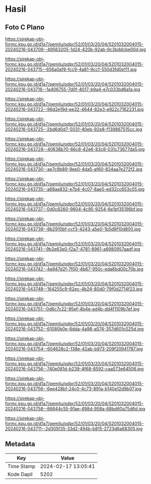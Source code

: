 # Hasil

## Foto C Plano

https://sirekap-obj-formc.kpu.go.id/d1a7/pemilu/pdpr/52/01/03/20/04/5201032004015-20240216-043709--49563205-1d24-420b-92ab-9c3bddcbe00d.jpg

https://sirekap-obj-formc.kpu.go.id/d1a7/pemilu/pdpr/52/01/03/20/04/5201032004015-20240216-043715--656a0af9-fcc9-4a81-9cc1-550d3fd0e111.jpg

https://sirekap-obj-formc.kpu.go.id/d1a7/pemilu/pdpr/52/01/03/20/04/5201032004015-20240216-043716--1a406755-7d0f-4017-b9a4-e7c033bd6a1a.jpg

https://sirekap-obj-formc.kpu.go.id/d1a7/pemilu/pdpr/52/01/03/20/04/5201032004015-20240216-043722--96d2e19d-ee32-4644-82e3-e922c7162231.jpg

https://sirekap-obj-formc.kpu.go.id/d1a7/pemilu/pdpr/52/01/03/20/04/5201032004015-20240216-043725--2bd6d0d7-5031-40eb-92e8-f139867515cc.jpg

https://sirekap-obj-formc.kpu.go.id/d1a7/pemilu/pdpr/52/01/03/20/04/5201032004015-20240216-043728--40638b70-66c8-42e6-83c8-031c73677da5.jpg

https://sirekap-obj-formc.kpu.go.id/d1a7/pemilu/pdpr/52/01/03/20/04/5201032004015-20240216-043730--ae7c9b89-9ee0-4da5-af60-824aa7e272f2.jpg

https://sirekap-obj-formc.kpu.go.id/d1a7/pemilu/pdpr/52/01/03/20/04/5201032004015-20240216-043735--a68aa832-e7b4-4c07-8ae5-ed32cc653c05.jpg

https://sirekap-obj-formc.kpu.go.id/d1a7/pemilu/pdpr/52/01/03/20/04/5201032004015-20240216-043737--0d0c8260-9604-4c95-9254-6e1bf35196bf.jpg

https://sirekap-obj-formc.kpu.go.id/d1a7/pemilu/pdpr/52/01/03/20/04/5201032004015-20240216-043739--8b2910bf-ccf3-4243-a5e0-1b5d9f10d800.jpg

https://sirekap-obj-formc.kpu.go.id/d1a7/pemilu/pdpr/52/01/03/20/04/5201032004015-20240216-043741--9b2e63e0-f2a7-4781-8961-a6980957aadf.jpg

https://sirekap-obj-formc.kpu.go.id/d1a7/pemilu/pdpr/52/01/03/20/04/5201032004015-20240216-043742--4a947d2f-7f00-4b67-950c-eda6bd00c70b.jpg

https://sirekap-obj-formc.kpu.go.id/d1a7/pemilu/pdpr/52/01/03/20/04/5201032004015-20240216-043748--164255c9-62ec-4b24-80d0-79f0d2714f23.jpg

https://sirekap-obj-formc.kpu.go.id/d1a7/pemilu/pdpr/52/01/03/20/04/5201032004015-20240216-043751--0d6c7c22-95ef-4b4e-ad4b-dd4f1109b7ef.jpg

https://sirekap-obj-formc.kpu.go.id/d1a7/pemilu/pdpr/52/01/03/20/04/5201032004015-20240216-043752--61080b0e-6dda-4a98-a574-357d601c025d.jpg

https://sirekap-obj-formc.kpu.go.id/d1a7/pemilu/pdpr/52/01/03/20/04/5201032004015-20240216-043754--604628c2-138e-42ab-b973-209f20941787.jpg

https://sirekap-obj-formc.kpu.go.id/d1a7/pemilu/pdpr/52/01/03/20/04/5201032004015-20240216-043756--740e081d-b239-4f68-8592-caa573e64506.jpg

https://sirekap-obj-formc.kpu.go.id/d1a7/pemilu/pdpr/52/01/03/20/04/5201032004015-20240216-043756--6ee428bf-24c0-4c73-891a-b140e12d9b07.jpg

https://sirekap-obj-formc.kpu.go.id/d1a7/pemilu/pdpr/52/01/03/20/04/5201032004015-20240216-043758--86644c55-91ae-498d-958a-68bd60a75d6d.jpg

https://sirekap-obj-formc.kpu.go.id/d1a7/pemilu/pdpr/52/01/03/20/04/5201032004015-20240216-043711--2d305f35-33d2-494b-b815-2723d6a68305.jpg


## Metadata

| Key        | Value               |
| ---------- | ------------------- |
| Time Stamp | 2024-02-17 13:05:41 |
| Kode Dapil | 5202                |



